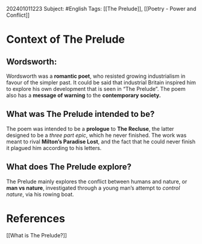 202401011223
Subject: #English
Tags: [[The Prelude]], [[Poetry - Power and Conflict]]

# Context of The Prelude

## Wordsworth:

Wordsworth was a **romantic poet**, who resisted growing industrialism in favour of the simpler past. It could be said that industrial Britain inspired him to explore his own development that is seen in “The Prelude”. The poem also has a **message of warning** to the **contemporary society.**

## What was The Prelude intended to be?

The poem was intended to be a **prologue** to **The Recluse**, the latter designed to be a *three part epic*, which he never finished. The work was meant to rival **Milton’s Paradise Lost**, and the fact that he could never finish it plagued him according to his letters.

## What does The Prelude explore?

The Prelude mainly explores the conflict between humans and nature, or **man vs nature**, investigated through a young man’s attempt to *control nature*, via his rowing boat.

# **References**

[[What is The Prelude?]]